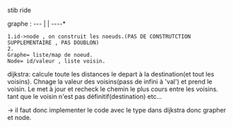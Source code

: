 stib ride

graphe :
	 *-*-*-*
	 |    	|
	*-*-*-*-*

	1.id->node , on construit les noeuds.(PAS DE CONSTRUTCTION SUPPLEMENTAIRE , PAS DOUBLON)
	2.
	Graphe= liste/map de noeud.
	Node= id/valeur , liste voisin.
	

dijkstra:
	calcule toute les distances le depart à la destination(et tout les voisins).
	Chnage la valeur des voisins(pass de infini à 'val') et prend le voisin. Le met à jour
	et recheck le chemin le plus cours entre les voisins.
	tant que le voisin n'est pas définitif(destination) etc...
	
-> il faut donc implementer le code avec le type dans dijkstra donc grapher et node.
